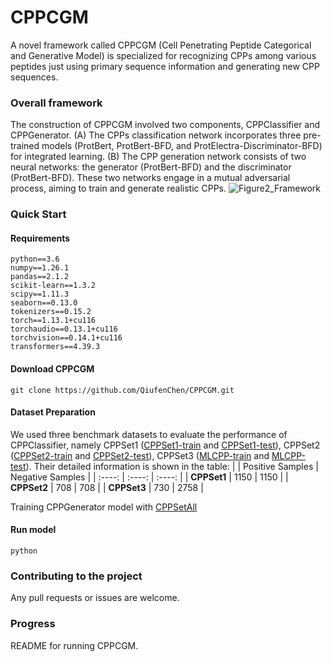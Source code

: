 # CPPCGM
A novel framework called CPPCGM (Cell Penetrating Peptide Categorical and Generative Model) is specialized for recognizing CPPs among various peptides just using primary sequence information and generating new CPP sequences. 

### Overall framework
The construction of CPPCGM involved two components, CPPClassifier and CPPGenerator. (A) The CPPs classification network incorporates three pre-trained models (ProtBert, ProtBert-BFD, and ProtElectra-Discriminator-BFD) for integrated learning. (B) The CPP generation network consists of two neural networks: the generator (ProtBert-BFD) and the discriminator (ProtBert-BFD). These two networks engage in a mutual adversarial process, aiming to train and generate realistic CPPs.
![Figure2_Framework](https://github.com/QiufenChen/CPPCGM/assets/52032167/b4a2d053-9c2d-44e4-a948-673de8cb43a3)

### Quick Start
#### Requirements
```
python==3.6
numpy==1.26.1
pandas==2.1.2
scikit-learn==1.3.2
scipy==1.11.3
seaborn==0.13.0
tokenizers==0.15.2
torch==1.13.1+cu116
torchaudio==0.13.1+cu116
torchvision==0.14.1+cu116
transformers==4.39.3
```

#### Download CPPCGM
```
git clone https://github.com/QiufenChen/CPPCGM.git
```

#### Dataset Preparation
We used three benchmark datasets to evaluate the performance of CPPClassifier, namely CPPSet1 ([CPPSet1-train](https://github.com/QiufenChen/CPPCGM/blob/main/dataset/CPPSet1-train.csv) and [CPPSet1-test](https://github.com/QiufenChen/CPPCGM/blob/main/dataset/CPPSet1-test.csv)), CPPSet2 ([CPPSet2-train](https://github.com/QiufenChen/CPPCGM/blob/main/dataset/CPPSet2-train.csv) and [CPPSet2-test](https://github.com/QiufenChen/CPPCGM/blob/main/dataset/CPPSet2-test.csv)), CPPSet3 ([MLCPP-train](https://github.com/QiufenChen/CPPCGM/blob/main/dataset/MLCPP-train.csv) and [MLCPP-test](https://github.com/QiufenChen/CPPCGM/blob/main/dataset/MLCPP-test.csv)). Their detailed information is shown in the table:
|        | Positive Samples | Negative Samples |
| :----: | :----: | :----: |
| **CPPSet1** | 1150 | 1150 |
| **CPPSet2** | 708 | 708 |
| **CPPSet3** | 730 | 2758 |

Training CPPGenerator model with [CPPSetAll](https://github.com/QiufenChen/CPPCGM/blob/main/dataset/CPPSetAll.csv)


#### Run model
```
python 
```

### Contributing to the project
Any pull requests or issues are welcome.

### Progress
README for running CPPCGM.
